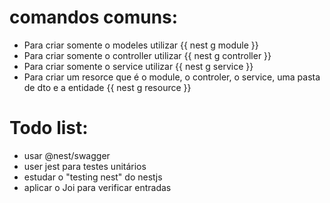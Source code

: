 # comandos comuns:
- Para criar somente o modeles utilizar {{ nest g module }} 
- Para criar somente o controller utilizar {{ nest g controller }} 
- Para criar somente o service utilizar {{ nest g service }}
-  Para criar um resorce que é o module, o controler, o service, uma pasta de dto e a entidade {{ nest g resource }}

# Todo list:
- usar @nest/swagger
- user jest para testes unitários
- estudar o "testing nest" do nestjs
- aplicar o Joi para verificar entradas